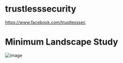 # trustlesssecurity

https://www.facebook.com/trustlesssec


# Minimum Landscape Study

![image](https://user-images.githubusercontent.com/37209416/121631010-e83d3880-ca9b-11eb-86ba-6f74f54eb3e5.png)
